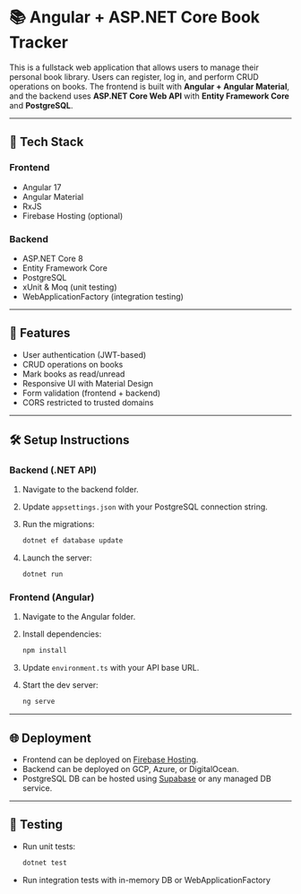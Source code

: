 
# 📚 Angular + ASP.NET Core Book Tracker

This is a fullstack web application that allows users to manage their personal book library. Users can register, log in, and perform CRUD operations on books. The frontend is built with **Angular + Angular Material**, and the backend uses **ASP.NET Core Web API** with **Entity Framework Core** and **PostgreSQL**.

---

## 🚀 Tech Stack

### Frontend

* Angular 17
* Angular Material
* RxJS
* Firebase Hosting (optional)

### Backend

* ASP.NET Core 8
* Entity Framework Core
* PostgreSQL
* xUnit & Moq (unit testing)
* WebApplicationFactory (integration testing)

---

## 🔐 Features

* User authentication (JWT-based)
* CRUD operations on books
* Mark books as read/unread
* Responsive UI with Material Design
* Form validation (frontend + backend)
* CORS restricted to trusted domains

---

## 🛠️ Setup Instructions

### Backend (.NET API)

1. Navigate to the backend folder.
2. Update `appsettings.json` with your PostgreSQL connection string.
3. Run the migrations:

   ```bash
   dotnet ef database update
   ```
4. Launch the server:

   ```bash
   dotnet run
   ```

### Frontend (Angular)

1. Navigate to the Angular folder.
2. Install dependencies:

   ```bash
   npm install
   ```
3. Update `environment.ts` with your API base URL.
4. Start the dev server:

   ```bash
   ng serve
   ```

---

## 🌐 Deployment

* Frontend can be deployed on [Firebase Hosting](https://angularbook-8d451.web.app/books).
* Backend can be deployed on GCP, Azure, or DigitalOcean.
* PostgreSQL DB can be hosted using [Supabase](https://supabase.io/) or any managed DB service.

---

## 🧪 Testing

* Run unit tests:

  ```bash
  dotnet test
  ```
* Run integration tests with in-memory DB or WebApplicationFactory

